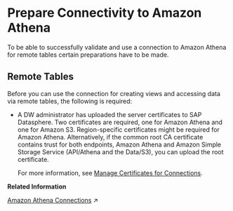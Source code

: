<!-- loio8d80f60960294e1f9c3cea4778024663 -->

# Prepare Connectivity to Amazon Athena

To be able to successfully validate and use a connection to Amazon Athena for remote tables certain preparations have to be made.



<a name="loio8d80f60960294e1f9c3cea4778024663__prereq_rt_Amazon_Athena"/>

## Remote Tables

Before you can use the connection for creating views and accessing data via remote tables, the following is required:

-   A DW administrator has uploaded the server certificates to SAP Datasphere. Two certificates are required, one for Amazon Athena and one for Amazon S3. Region-specific certificates might be required for Amazon Athena. Alternatively, if the common root CA certificate contains trust for both endpoints, Amazon Athena and Amazon Simple Storage Service \(API/Athena and the Data/S3\), you can upload the root certificate.

    For more information, see [Manage Certificates for Connections](manage-certificates-for-connections-46f5467.md).


**Related Information**  


[Amazon Athena Connections](https://help.sap.com/viewer/9f36ca35bc6145e4acdef6b4d852d560/DEV_CURRENT/en-US/1b21cd00fa9842f5ba747047b80fe3ab.html "Use an Amazon Athena connection to access data from Amazon Athena, an interactive query service which can be used to analyze data in Amazon S3 using standard SQL.") :arrow_upper_right:

